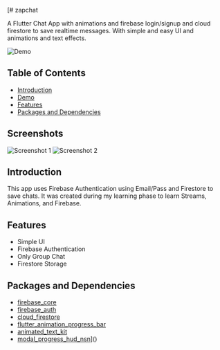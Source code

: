 [# zapchat

A Flutter Chat App with animations and firebase login/signup and cloud firestore to save realtime messages. With simple and easy UI and animations and text effects.

![Demo](demo.jpeg)

## Table of Contents
- [Introduction](#introduction)
- [Demo](#demo)
- [Features](#features)
- [Packages and Dependencies](#packages-and-dependencies)

## Screenshots
![Screenshot 1](screenshot1.jpeg)
![Screenshot 2](screenshot2.jpeg)

## Introduction

This app uses Firebase Authentication using Email/Pass and Firestore to save chats. It was created during my learning phase to learn Streams, Animations, and Firebase.


## Features

- Simple UI
- Firebase Authentication
- Only Group Chat
- Firestore Storage

## Packages and Dependencies
- [firebase_core](https://pub.dev/packages/firebase_core)
- [firebase_auth](https://pub.dev/packages/firebase_auth)
- [cloud_firestore](https://pub.dev/packages/cloud_firestore)
- [flutter_animation_progress_bar](https://pub.dev/packages/flutter_animation_progress_bar)
- [animated_text_kit](https://pub.dev/packages/animated_text_kit)
- [modal_progress_hud_nsn](https://pub.dev/packages/modal_progress_hud_nsn)]()
